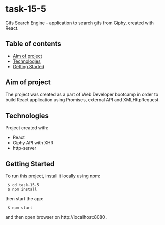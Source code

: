 # task-15-5
Gifs Search Engine - application to search gifs from [Giphy](https://giphy.com/), created with React.


## Table of contents
* [Aim of project](#aim-of-project)
* [Technologies](#technologies)
* [Getting Started](#getting-started)


## Aim of project
The project was created as a part of Web Developer bootcamp in order to build React application using Promises, external API and XMLHttpRequest.


## Technologies
Project created with:
* React
* Giphy API with XHR
* http-server


## Getting Started
To run this project, install it locally using npm:
```
 $ cd task-15-5
 $ npm install
```
then start the app:
```
 $ npm start
```
and then open browser on http://localhost:8080 .